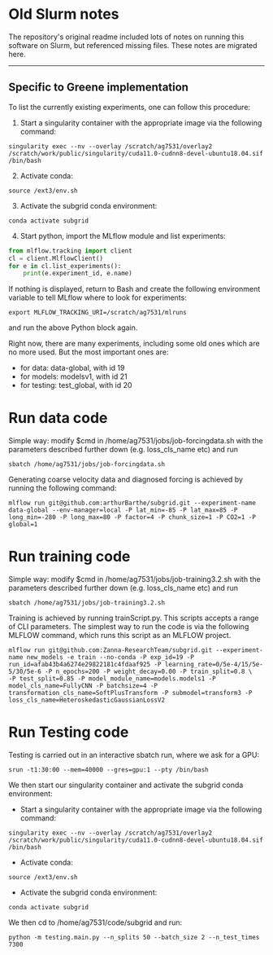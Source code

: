 # Old Slurm notes
The repository's original readme included lots of notes on running this software
on Slurm, but referenced missing files. These notes are migrated here.

---

## Specific to Greene implementation
To list the currently existing experiments, one can follow this procedure:

1. Start a singularity container with the appropriate image via the following
   command:

```
singularity exec --nv --overlay /scratch/ag7531/overlay2 /scratch/work/public/singularity/cuda11.0-cudnn8-devel-ubuntu18.04.sif /bin/bash
```

2. Activate conda:

```
source /ext3/env.sh
```

3. Activate the subgrid conda environment:

```
conda activate subgrid
```

4. Start python, import the MLflow module and list experiments:

```python
from mlflow.tracking import client
cl = client.MlflowClient()
for e in cl.list_experiments():
    print(e.experiment_id, e.name)
```

If nothing is displayed, return to Bash and create the following environment
variable to tell MLflow where to look for experiments:

    export MLFLOW_TRACKING_URI=/scratch/ag7531/mlruns

and run the above Python block again.

Right now, there are many experiments, including some old ones which are no more used. But the most important ones are:
- for data: data-global, with id 19
- for models: modelsv1, with id 21
- for testing: test_global, with id 20

# Run data code
Simple way: modify $cmd in /home/ag7531/jobs/job-forcingdata.sh with the
parameters described further down (e.g. loss_cls_name etc) and run

    sbatch /home/ag7531/jobs/job-forcingdata.sh

Generating coarse velocity data and diagnosed forcing is achieved by running the
following command:

```
mlflow run git@github.com:arthurBarthe/subgrid.git --experiment-name data-global --env-manager=local -P lat_min=-85 -P lat_max=85 -P long_min=-280 -P long_max=80 -P factor=4 -P chunk_size=1 -P CO2=1 -P global=1
```

# Run training code

Simple way: modify $cmd in /home/ag7531/jobs/job-training3.2.sh with the parameters described further down (e.g. loss_cls_name etc) and run
```
sbatch /home/ag7531/jobs/job-training3.2.sh
```

Training is achieved by running trainScript.py. This scripts accepts a range of CLI parameters. The simplest way to run the code is via the following MLFLOW command,
which runs this script as an MLFLOW project.

```
mlflow run git@github.com:Zanna-ResearchTeam/subgrid.git --experiment-name new_models -e train --no-conda -P exp_id=19 -P run_id=afab43b4a6274e29822181c4fdaaf925 -P learning_rate=0/5e-4/15/5e-5/30/5e-6 -P n_epochs=200 -P weight_decay=0.00 -P train_split=0.8 \
-P test_split=0.85 -P model_module_name=models.models1 -P model_cls_name=FullyCNN -P batchsize=4 -P transformation_cls_name=SoftPlusTransform -P submodel=transform3 -P loss_cls_name=HeteroskedasticGaussianLossV2
```


# Run Testing code
Testing is carried out in an interactive sbatch run, where we ask for a GPU:

```
srun -t1:30:00 --mem=40000 --gres=gpu:1 --pty /bin/bash
```

We then start our singularity container and activate the subgrid conda environment:

- Start a singularity container with the appropriate image via the following command:

```
singularity exec --nv --overlay /scratch/ag7531/overlay2 /scratch/work/public/singularity/cuda11.0-cudnn8-devel-ubuntu18.04.sif /bin/bash
```

- Activate conda:

```
source /ext3/env.sh

```
- Activate the subgrid conda environment:

```
conda activate subgrid
```

We then cd to /home/ag7531/code/subgrid and run:

```
python -m testing.main.py --n_splits 50 --batch_size 2 --n_test_times 7300
```
